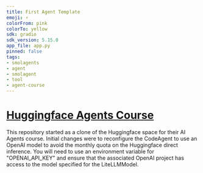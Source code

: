 ```yaml
---
title: First Agent Template
emoji: ⚡
colorFrom: pink
colorTo: yellow
sdk: gradio
sdk_version: 5.15.0
app_file: app.py
pinned: false
tags:
- smolagents
- agent
- smolagent
- tool
- agent-course
---
```



# [Huggingface Agents Course](https://huggingface.co/learn/agents-course/en/unit0/introduction)

This repository started as a clone of the Huggingface space for their AI Agents course. Initial changes were to reconfigure the CodeAgent to use an OpenAI model to avoid the monthly quota on the Huggingface direct inference. You will need to use an environment variable for "OPENAI_API_KEY" and ensure that the associated OpenAI project has access to the model specified for the LiteLLMModel.